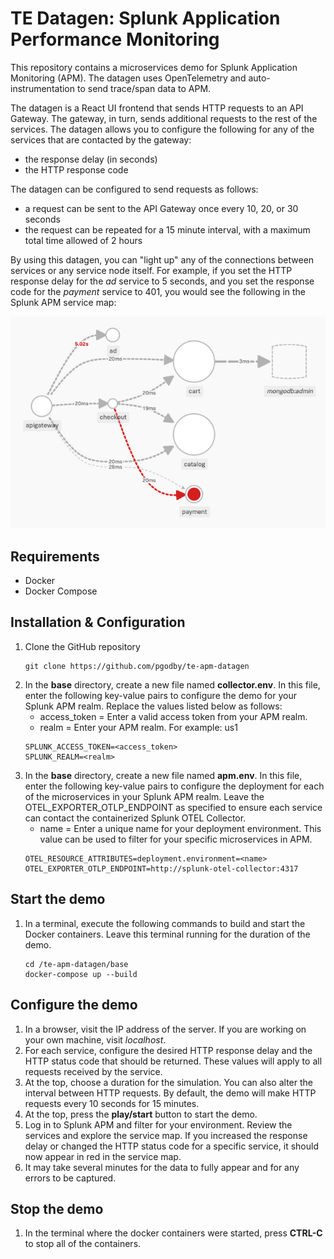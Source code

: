 # TE Datagen: Splunk Application Performance Monitoring
This repository contains a microservices demo for Splunk Application Monitoring (APM). The datagen uses OpenTelemetry and auto-instrumentation to send trace/span data to APM.

The datagen is a React UI frontend that sends HTTP requests to an API Gateway. The gateway, in turn, sends additional requests to the rest of the services. The datagen allows you to configure the following for any of the services that are contacted by the gateway:
- the response delay (in seconds)
- the HTTP response code

The datagen can be configured to send requests as follows:
- a request can be sent to the API Gateway once every 10, 20, or 30 seconds
- the request can be repeated for a 15 minute interval, with a maximum total time allowed of 2 hours

By using this datagen, you can "light up" any of the connections between services or any service node itself. For example, if you set the HTTP response delay for the *ad* service to 5 seconds, and you set the response code for the *payment* service to 401, you would see the following in the Splunk APM service map:

![service map](demo.png)

## Requirements
- Docker
- Docker Compose

## Installation & Configuration
1. Clone the GitHub repository
    ```
    git clone https://github.com/pgodby/te-apm-datagen
    ```
1. In the **base** directory, create a new file named **collector.env**. In this file, enter the following key-value pairs to configure the demo for your Splunk APM realm. Replace the values listed below as follows:
    - access_token = Enter a valid access token from your APM realm.
    - realm = Enter your APM realm. For example: us1
    ```
    SPLUNK_ACCESS_TOKEN=<access_token>
    SPLUNK_REALM=<realm>
    ```
3. In the **base** directory, create a new file named **apm.env**. In this file, enter the following key-value pairs to configure the deployment for each of the microservices in your Splunk APM realm. Leave the OTEL_EXPORTER_OTLP_ENDPOINT as specified to ensure each service can contact the containerized Splunk OTEL Collector.
    - name = Enter a unique name for your deployment environment. This value can be used to filter for your specific microservices in APM.
    ```
    OTEL_RESOURCE_ATTRIBUTES=deployment.environment=<name>
    OTEL_EXPORTER_OTLP_ENDPOINT=http://splunk-otel-collector:4317
    ```

## Start the demo
1. In a terminal, execute the following commands to build and start the Docker containers. Leave this terminal running for the duration of the demo.
    ```
    cd /te-apm-datagen/base
    docker-compose up --build
    ```

## Configure the demo
1. In a browser, visit the IP address of the server. If you are working on your own machine, visit *localhost*.
1. For each service, configure the desired HTTP response delay and the HTTP status code that should be returned. These values will apply to all requests received by the service.
1. At the top, choose a duration for the simulation. You can also alter the interval between HTTP requests. By default, the demo will make HTTP requests every 10 seconds for 15 minutes.
1. At the top, press the **play/start** button to start the demo.
1. Log in to Splunk APM and filter for your environment. Review the services and explore the service map. If you increased the response delay or changed the HTTP status code for a specific service, it should now appear in red in the service map.
1. It may take several minutes for the data to fully appear and for any errors to be captured.

## Stop the demo
1. In the terminal where the docker containers were started, press **CTRL-C** to stop all of the containers.